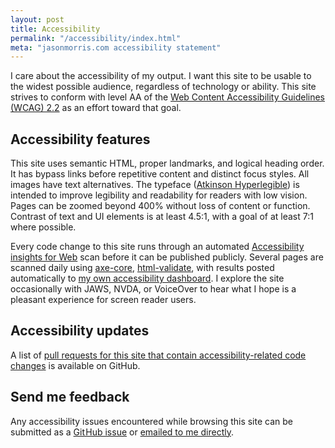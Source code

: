 ```yaml
---
layout: post
title: Accessibility
permalink: "/accessibility/index.html"
meta: "jasonmorris.com accessibility statement"
---
```


I care about the accessibility of my output. I want this site to be usable to the widest possible audience, regardless of technology or ability. This site strives to conform with level AA of the [Web Content Accessibility Guidelines (WCAG) 2.2](https://www.w3.org/TR/WCAG22/) as an effort toward that goal.

## Accessibility features

This site uses semantic HTML, proper landmarks, and logical heading order. It has bypass links before repetitive content and distinct focus styles. All images have text alternatives. The typeface ([Atkinson Hyperlegible](https://brailleinstitute.org/freefont)) is intended to improve legibility and readability for readers with low vision. Pages can be zoomed beyond 400% without loss of content or function. Contrast of text and UI elements is at least 4.5:1, with a goal of at least 7:1 where possible.

Every code change to this site runs through an automated [Accessibility insights for Web](https://accessibilityinsights.io/docs/web/overview/) scan before it can be published publicly. Several pages are scanned daily using [axe-core](https://github.com/dequelabs/axe-core), [html-validate](https://html-validate.org/), with results posted automatically to [my own accessibility dashboard](https://code.jasonmorris.com/accessibility/). I explore the site occasionally with JAWS, NVDA, or VoiceOver to hear what I hope is a pleasant experience for screen reader users.

## Accessibility updates

A list of [pull requests for this site that contain accessibility-related code changes](https://github.com/jsnmrs/jasonmorris/pulls?q=is%3Apr+label%3Aaccessibility) is available on GitHub.

## Send me feedback

Any accessibility issues encountered while browsing this site can be submitted as a [Git Hub issue](https://github.com/jsnmrs/jasonmorris/issues) or [emailed to me directly](mailto:hello@jasonmorris.com).
